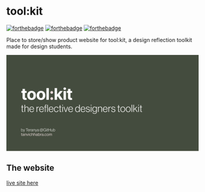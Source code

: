 # tool:kit

[![forthebadge](https://forthebadge.com/images/badges/uses-html.svg)](https://forthebadge.com) [![forthebadge](https://forthebadge.com/images/badges/designed-in-ms-paint.svg)](https://forthebadge.com) [![forthebadge](https://forthebadge.com/images/badges/built-with-love.svg)](https://forthebadge.com) 


Place to store/show product website for tool:kit, a design reflection toolkit made for design students.



![GtiHub cover for tool:kit](images/githubcover.png)


## The website
[live site here](https://teranya.github.io/toolkit/)
